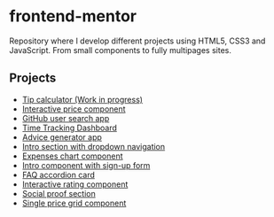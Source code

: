 # frontend-mentor

Repository where I develop different projects using HTML5, CSS3 and JavaScript. From small components to fully multipages sites.

<!-- 
  - [Clock App](https://www.frontendmentor.io/challenges/clock-app-LMFaxFwrM)
  - [Coffeeroasters subscription site](https://www.frontendmentor.io/challenges/coffeeroasters-subscription-site-5Fc26HVY6  )
  - [Planets fact site](https://www.frontendmentor.io/challenges/planets-fact-site-gazqN8w_f)
  - [Interactive card details Form] (https://www.frontendmentor.io/challenges/interactive-card-details-form-XpS8cKZDWw)
  - [Skilled e-learning landing Page](https://www.frontendmentor.io/challenges/skilled-elearning-landing-page-S1ObDrZ8q)
  - [Single-page design portfolio](https://www.frontendmentor.io/challenges/singlepage-design-portfolio-2MMhyhfKVo)
  - [Crowdfunding product page](https://www.frontendmentor.io/challenges/crowdfunding-product-page-7uvcZe7ZR)
-->

## Projects
  - [Tip calculator (Work in progress)](https://alexcumplido.github.io/tip-calculator/)
  - [Interactive price component](https://alexcumplido.github.io/frontend-mentor/interactive-pricing/)
  - [GitHub user search app](https://alexcumplido.github.io/frontend-mentor/github-user-api/)
  - [Time Tracking Dashboard](https://alexcumplido.github.io/frontend-mentor/time-dashboard/) 
  - [Advice generator app](https://alexcumplido.github.io/frontend-mentor/adviceAPI-generator)
  - [Intro section with dropdown navigation](https://alexcumplido.github.io/frontend-mentor/dropdown-navigation)
  - [Expenses chart component](https://alexcumplido.github.io/frontend-mentor/bar-chart)
  - [Intro component with sign-up form](https://alexcumplido.github.io/frontend-mentor/form-validation)
  - [FAQ accordion card](https://alexcumplido.github.io/frontend-mentor/faq-accordion)
  - [Interactive rating component](https://alexcumplido.github.io/frontend-mentor/rating-modal)
  - [Social proof section](https://alexcumplido.github.io/frontend-mentor/grid-section)
  - [Single price grid component](https://alexcumplido.github.io/frontend-mentor/card-component)